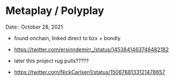 # Metaplay / Polyplay

Date:: October 28, 2021

- found onchain, linked direct to bzx + bondly

- https://twitter.com/ersinndemirr_/status/1453841463746482182

- later this project rug pulls?????

- https://twitter.com/NickCarlsen1/status/1506768133121478657